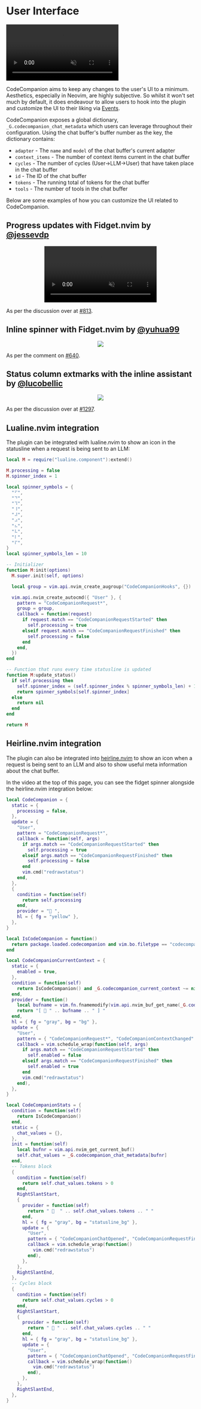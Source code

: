 # User Interface

<p>
  <video muted controls loop src="https://github.com/user-attachments/assets/a37180a0-0f1b-4ffb-8fae-44669e9d3df7"></video>
</p>

CodeCompanion aims to keep any changes to the user's UI to a minimum. Aesthetics, especially in Neovim, are highly subjective. So whilst it won't set much by default, it does endeavour to allow users to hook into the plugin and customize the UI to their liking via [Events](events).

CodeCompanion exposes a global dictionary, `_G.codecompanion_chat_metadata` which users can leverage throughout their configuration. Using the chat buffer's buffer number as the key, the dictionary contains:

- `adapter` - The `name` and `model` of the chat buffer's current adapter
- `context_items` - The number of context items current in the chat buffer
- `cycles` - The number of cycles (User->LLM->User) that have taken place in the chat buffer
- `id` - The ID of the chat buffer
- `tokens` - The running total of tokens for the chat buffer
- `tools` - The number of tools in the chat buffer

Below are some examples of how you can customize the UI related to CodeCompanion.

## Progress updates with Fidget.nvim by [@jessevdp](https://github.com/jessevdp)

<p align="center">
<video controls muted src="https://github.com/user-attachments/assets/f1419889-7b62-46f2-ba73-98327a1b378b"></video>
</p>

As per the discussion over at [#813](https://github.com/olimorris/codecompanion.nvim/discussions/813).

## Inline spinner with Fidget.nvim by [@yuhua99](https://github.com/yuhua99)

<p align="center">
<img src="https://github.com/user-attachments/assets/aafb706f-b04f-42e6-b58e-ad30366ee532" />
</p>

As per the comment on [#640](https://github.com/olimorris/codecompanion.nvim/discussions/640#discussioncomment-12866279).

## Status column extmarks with the inline assistant by [@lucobellic](https://github.com/lucobellic)

<p align="center">
  <img src="https://github.com/user-attachments/assets/1daa7409-414e-4f4c-91fe-cd9c3ed0640e" />
</p>

As per the discussion over at [#1297](https://github.com/olimorris/codecompanion.nvim/discussions/1297).

## Lualine.nvim integration

The plugin can be integrated with lualine.nvim to show an icon in the statusline when a request is being sent to an LLM:

```lua
local M = require("lualine.component"):extend()

M.processing = false
M.spinner_index = 1

local spinner_symbols = {
  "⠋",
  "⠙",
  "⠹",
  "⠸",
  "⠼",
  "⠴",
  "⠦",
  "⠧",
  "⠇",
  "⠏",
}
local spinner_symbols_len = 10

-- Initializer
function M:init(options)
  M.super.init(self, options)

  local group = vim.api.nvim_create_augroup("CodeCompanionHooks", {})

  vim.api.nvim_create_autocmd({ "User" }, {
    pattern = "CodeCompanionRequest*",
    group = group,
    callback = function(request)
      if request.match == "CodeCompanionRequestStarted" then
        self.processing = true
      elseif request.match == "CodeCompanionRequestFinished" then
        self.processing = false
      end
    end,
  })
end

-- Function that runs every time statusline is updated
function M:update_status()
  if self.processing then
    self.spinner_index = (self.spinner_index % spinner_symbols_len) + 1
    return spinner_symbols[self.spinner_index]
  else
    return nil
  end
end

return M
```

## Heirline.nvim integration

The plugin can also be integrated into [heirline.nvim](https://github.com/rebelot/heirline.nvim) to show an icon when a request is being sent to an LLM and also to show useful meta information about the chat buffer.

In the video at the top of this page, you can see the fidget spinner alongside the heirline.nvim integration below:

```lua
local CodeCompanion = {
  static = {
    processing = false,
  },
  update = {
    "User",
    pattern = "CodeCompanionRequest*",
    callback = function(self, args)
      if args.match == "CodeCompanionRequestStarted" then
        self.processing = true
      elseif args.match == "CodeCompanionRequestFinished" then
        self.processing = false
      end
      vim.cmd("redrawstatus")
    end,
  },
  {
    condition = function(self)
      return self.processing
    end,
    provider = " ",
    hl = { fg = "yellow" },
  },
}

local IsCodeCompanion = function()
  return package.loaded.codecompanion and vim.bo.filetype == "codecompanion"
end

local CodeCompanionCurrentContext = {
  static = {
    enabled = true,
  },
  condition = function(self)
    return IsCodeCompanion() and _G.codecompanion_current_context ~= nil and self.enabled
  end,
  provider = function()
    local bufname = vim.fn.fnamemodify(vim.api.nvim_buf_get_name(_G.codecompanion_current_context), ":t")
    return "[  " .. bufname .. " ] "
  end,
  hl = { fg = "gray", bg = "bg" },
  update = {
    "User",
    pattern = { "CodeCompanionRequest*", "CodeCompanionContextChanged" },
    callback = vim.schedule_wrap(function(self, args)
      if args.match == "CodeCompanionRequestStarted" then
        self.enabled = false
      elseif args.match == "CodeCompanionRequestFinished" then
        self.enabled = true
      end
      vim.cmd("redrawstatus")
    end),
  },
}

local CodeCompanionStats = {
  condition = function(self)
    return IsCodeCompanion()
  end,
  static = {
    chat_values = {},
  },
  init = function(self)
    local bufnr = vim.api.nvim_get_current_buf()
    self.chat_values = _G.codecompanion_chat_metadata[bufnr]
  end,
  -- Tokens block
  {
    condition = function(self)
      return self.chat_values.tokens > 0
    end,
    RightSlantStart,
    {
      provider = function(self)
        return "   " .. self.chat_values.tokens .. " "
      end,
      hl = { fg = "gray", bg = "statusline_bg" },
      update = {
        "User",
        pattern = { "CodeCompanionChatOpened", "CodeCompanionRequestFinished" },
        callback = vim.schedule_wrap(function()
          vim.cmd("redrawstatus")
        end),
      },
    },
    RightSlantEnd,
  },
  -- Cycles block
  {
    condition = function(self)
      return self.chat_values.cycles > 0
    end,
    RightSlantStart,
    {
      provider = function(self)
        return "  " .. self.chat_values.cycles .. " "
      end,
      hl = { fg = "gray", bg = "statusline_bg" },
      update = {
        "User",
        pattern = { "CodeCompanionChatOpened", "CodeCompanionRequestFinished" },
        callback = vim.schedule_wrap(function()
          vim.cmd("redrawstatus")
        end),
      },
    },
    RightSlantEnd,
  },
}

```
